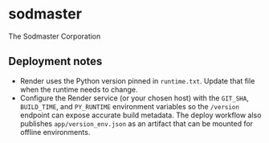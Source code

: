 # sodmaster

The Sodmaster Corporation

## Deployment notes

- Render uses the Python version pinned in `runtime.txt`. Update that file when
  the runtime needs to change.
- Configure the Render service (or your chosen host) with the `GIT_SHA`,
  `BUILD_TIME`, and `PY_RUNTIME` environment variables so the `/version` endpoint
  can expose accurate build metadata. The deploy workflow also publishes
  `app/version_env.json` as an artifact that can be mounted for offline
  environments.
